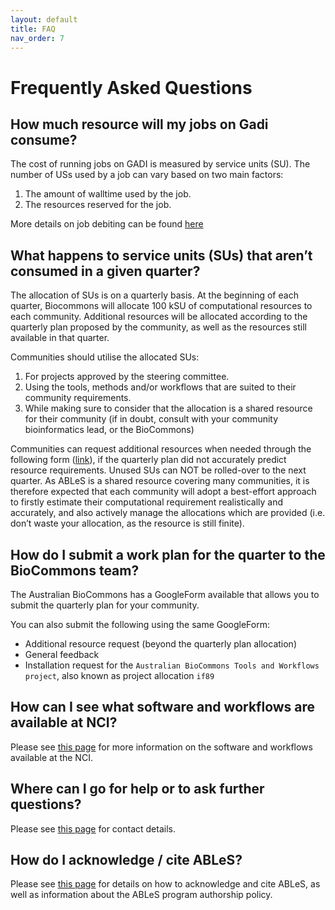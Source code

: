 ```yaml
---
layout: default
title: FAQ
nav_order: 7
---
```


# Frequently Asked Questions

## How much resource will my jobs on Gadi consume?

The cost of running jobs on GADI is measured by service units (SU). The number of USs used by a job can vary based on two main factors:
1. The amount of walltime used by the job. 
2. The resources reserved for the job.

More details on job debiting can be found [here](https://opus.nci.org.au/display/Help/2.+Compute+Grant+and+Job+Debiting)

## What happens to service units (SUs) that aren’t consumed in a given quarter?

The allocation of SUs is on a quarterly basis. At the beginning of each quarter, Biocommons will allocate 100 kSU of computational resources to each community. Additional resources will be allocated according to the quarterly plan proposed by the community, as well as the resources still available in that quarter. 

Communities should utilise the allocated SUs:

1. For projects approved by the steering committee. 
2. Using the tools, methods and/or workflows that are suited to their community requirements.
3. While making sure to consider that the allocation is a shared resource for their community (if in doubt, consult with your community bioinformatics lead, or the BioCommons)

Communities can request additional resources when needed through the following form ([link](https://docs.google.com/forms/d/e/1FAIpQLSeaJdpQXbvXYfjwXFRPAmtc0FjJEcCwplM7kCWye1DFMtgx9g/viewform?usp=sf_link)), if the quarterly plan did not accurately predict resource requirements. 
Unused SUs can NOT be rolled-over to the next quarter. As ABLeS is a shared resource covering many communities, it is therefore expected that each community will adopt a best-effort approach to firstly estimate their computational requirement realistically and accurately, and also actively manage the allocations which are provided (i.e. don’t waste your allocation, as the resource is still finite). 

## How do I submit a work plan for the quarter to the BioCommons team?
The Australian BioCommons has a GoogleForm available that allows you to submit the quarterly plan for your community.

You can also submit the following using the same GoogleForm: 

- Additional resource request (beyond the quarterly plan allocation)
- General feedback
- Installation request for the `Australian BioCommons Tools and Workflows project`, also known as project allocation `if89`

## How can I see what software and workflows are available at NCI?

Please see [this page](resources.html) for more information on the software and workflows available at the NCI. 

## Where can I go for help or to ask further questions?

Please see [this page](contact-us.html) for contact details.

## How do I acknowledge / cite ABLeS?

Please see [this page](acknowledgements.html) for details on how to acknowledge and cite ABLeS, as well as information about the ABLeS program authorship policy. 
